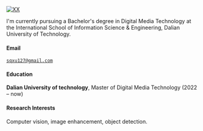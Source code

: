 [![XX](https://img.shields.io/badge/XX-github-blue?logo=github)](https://github.com/qqiiseven)

I'm currently pursuing a Bachelor's degree in Digital Media Technology at the International School of Information Science & Engineering, Dalian University of Technology.

#### Email  
<code>sqxu127@gmail.com</code>  

#### Education  
**Dalian University of technology**, Master of Digital Media Technology (2022 – now)  

#### Research Interests  
Computer vision, image enhancement, object detection.